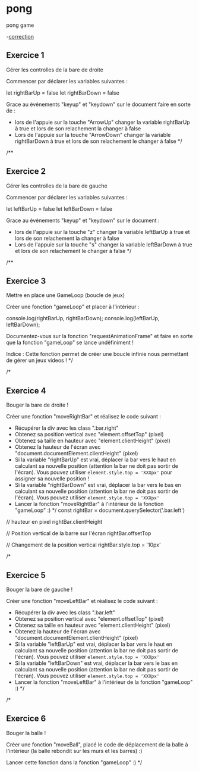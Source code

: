 # pong

pong game

-[correction](https://codepen.io/djeg/pen/jOppQYr)

## Exercice 1

Gérer les controlles de la bare de droite

Commencer par déclarer les variables suivantes :

let rightBarUp = false
let rightBarDown = false

Grace au événements "keyup" et "keydown" sur le document faire en sorte de :

- lors de l'appuie sur la touche "ArrowUp" changer la variable rightBarUp à true et lors
  de son relachement la changer à false
- Lors de l'appuie sur la touche "ArrowDown" changer la variable rightBarDown à true et
  lors de son relachement le changer à false
  \*/

/\*\*

## Exercice 2

Gérer les controlles de la bare de gauche

Commencer par déclarer les variables suivantes :

let leftBarUp = false
let leftBarDown = false

Grace au événements "keyup" et "keydown" sur le document :

- lors de l'appuie sur la touche "z" changer la variable leftBarUp à true et lors
  de son relachement la changer à false
- Lors de l'appuie sur la touche "s" changer la variable leftBarDown à true et
  lors de son relachement le changer à false
  \*/

/\*\*

## Exercice 3

Mettre en place une GameLoop (boucle de jeux)

Créer une fonction "gameLoop" et placer à l'intérieur :

console.log(rightBarUp, rightBarDown);
console.log(leftBarUp, leftBarDown);

Documentez-vous sur la fonction "requestAnimationFrame" et
faire en sorte que la fonction "gameLoop" se lance
undéfiniment !

Indice : Cette fonction permet de créer une boucle infinie
nous permettant de gérer un jeux videos !
\*/

/\*

## Exercice 4

Bouger la bare de droite !

Créer une fonction "moveRightBar" et réalisez le code
suivant :

- Récupérer la div avec les class ".bar.right"
- Obtenez sa position vertical avec "element.offsetTop" (pixel)
- Obtenez sa taille en hauteur avec "element.clientHeight" (pixel)
- Obtenez la hauteur de l'écran avec "document.documentElement.clientHeight" (pixel)
- Si la variable "rightBarUp" est vrai, déplacer la bar vers le haut
  en calculant sa nouvelle position (attention la bar ne doit pas
  sortir de l'écran). Vous pouvez utiliser `element.style.top = 'XXXpx'` pour assigner
  sa nouvelle position !
- Si la variable "rightBarDown" est vrai, déplacer la bar vers le bas
  en calculant sa nouvelle position (attention la bar ne doit pas
  sortir de l'écran). Vous pouvez utiliser `element.style.top = 'XXXpx'`
- Lancer la fonction "moveRightBar" à l'intérieur de la fonction "gameLoop" :)
  \*/
  const rightBar = document.querySelector('.bar.left')

// hauteur en pixel
rightBar.clientHeight

// Position vertical de la barre sur l'écran
rightBar.offsetTop

// Changement de la position vertical
rightBar.style.top = '10px'

/\*

## Exercice 5

Bouger la bare de gauche !

Créer une fonction "moveLeftBar" et réalisez le code
suivant :

- Récupérer la div avec les class ".bar.left"
- Obtenez sa position vertical avec "element.offsetTop" (pixel)
- Obtenez sa taille en hauteur avec "element.clientHeight" (pixel)
- Obtenez la hauteur de l'écran avec "document.documentElement.clientHeight" (pixel)
- Si la variable "leftBarUp" est vrai, déplacer la bar vers le haut
  en calculant sa nouvelle position (attention la bar ne doit pas
  sortir de l'écran). Vous pouvez utiliser `element.style.top = 'XXXpx'`
- Si la variable "leftBarDown" est vrai, déplacer la bar vers le bas
  en calculant sa nouvelle position (attention la bar ne doit pas
  sortir de l'écran). Vous pouvez utiliser `element.style.top = 'XXXpx'`
- Lancer la fonction "moveLeftBar" à l'intérieur de la fonction "gameLoop" :)
  \*/

/\*

## Exercice 6

Bouger la balle !

Créer une fonction "moveBall", placé le code
de déplacement de la balle à l'intérieur (la balle rebondit sur
les murs et les barres) :)

Lancer cette fonction dans la fonction "gameLoop" :)
\*/
